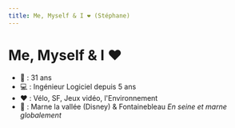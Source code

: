 ```yaml
---
title: Me, Myself & I ❤️ (Stéphane)
---
```


# Me, Myself & I ❤️ 

- 📆 : 31 ans
- 💻 : Ingénieur Logiciel depuis 5 ans
- ❤️ : Vélo, SF, Jeux vidéo, l'Environnement
- 📍 : Marne la vallée (Disney) & Fontainebleau _En seine et marne globalement_

